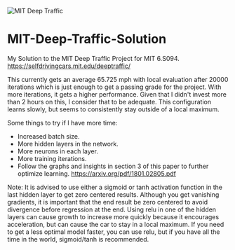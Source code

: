 ![MIT Deep Traffic](https://selfdrivingcars.mit.edu/deeptraffic/car-red.png)

# MIT-Deep-Traffic-Solution
My Solution to the MIT Deep Traffic Project for MIT 6.S094. https://selfdrivingcars.mit.edu/deeptraffic/

This currently gets an average 65.725 mph with local evaluation after 20000 iterations which is just enough to get a passing grade for the project. With more iterations, it gets a higher performance. Given that I didn't invest more than 2 hours on this, I consider that to be adequate. This configuration learns slowly, but seems to consistently stay outside of a local maximum.

Some things to try if I have more time:
* Increased batch size.
* More hidden layers in the network.
* More neurons in each layer.
* More training iterations.
* Follow the graphs and insights in section 3 of this paper to further optimize learning. https://arxiv.org/pdf/1801.02805.pdf


Note: It is advised to use either a sigmoid or tanh activation function in the last hidden layer to get zero centered results. Although you get vanishing gradients, it is important that the end result be zero centered to avoid divergence before regression at the end. Using relu in one of the hidden layers can cause growth to increase more quickly because it encourages acceleration, but can cause the car to stay in a local maximum. If you need to get a less optimal model faster, you can use relu, but if you have all the time in the world, sigmoid/tanh is recommended.
